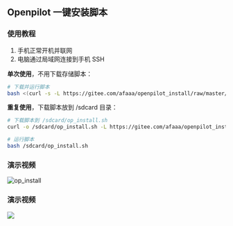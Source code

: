 ## Openpilot 一键安装脚本


### 使用教程

1. 手机正常开机并联网
2. 电脑通过局域网连接到手机 SSH

**单次使用**，不用下载存储脚本：
```bash
# 下载并运行脚本
bash <(curl -s -L https://gitee.com/afaaa/openpilot_install/raw/master/op_install.sh) 
```


**重复使用**，下载脚本放到 /sdcard 目录：
```bash
# 下载脚本到 /sdcard/op_install.sh
curl -o /sdcard/op_install.sh -L https://gitee.com/afaaa/openpilot_install/raw/master/op_install.sh

# 运行脚本
bash /sdcard/op_install.sh
```

### 演示视频

![op_install](https://doc.sdut.me/files/op_install.png)

### 演示视频

<a href="https://www.bilibili.com/video/av69034797/" rel="noopener"><img src="https://camo.githubusercontent.com/0a8aca6b272cdab68cc30733271100d5ec96b2a5/68747470733a2f2f69302e6864736c622e636f6d2f6266732f617263686976652f616638396130656137656332333936646535323436633836663538633330373334613436653063372e6a70675f31323830783830302e6a7067"></a>
